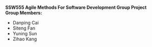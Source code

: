 **SSW555 Agile Methods For Software Development Group Project**  
**Group Members:**
- Danping Cai
- Siteng Fan
- Yuning Sun
- Zihao Kang